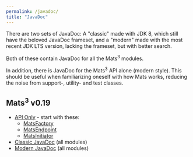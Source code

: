 ```yaml
---
permalink: /javadoc/
title: "JavaDoc"
---
```


There are two sets of JavaDoc: A "classic" made with JDK 8, which still have the beloved JavaDoc frameset, and a
"modern" made with the most recent JDK LTS version, lacking the frameset, but with better search.

Both of these contain JavaDoc for all the Mats<sup>3</sup> modules.

In addition, there is JavaDoc for the Mats<sup>3</sup> API alone (modern style). This should be useful when
familiarizing oneself with how Mats works, reducing the noise from support-, utility- and test classes.

## Mats<sup>3</sup> v0.19

- [API Only](mats3/0.19/api/index.html) - start with these:
  - [MatsFactory](mats3/0.19/api/io/mats3/MatsFactory.html)
  - [MatsEndpoint](mats3/0.19/api/io/mats3/MatsEndpoint.html)
  - [MatsInitiator](mats3/0.19/api/io/mats3/MatsInitiator.html) 
- [Classic JavaDoc](mats3/0.19/classic/index.html) (all modules)
- [Modern JavaDoc](mats3/0.19/modern/index.html) (all modules)

